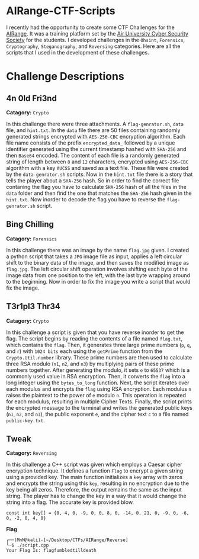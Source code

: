 # AIRange-CTF-Scripts
I recently had the opportunity to create some CTF Challenges for the [AIRange](https://airange.online/). It was a training platform set by the [Air University Cyber Security Society](http://www.aucss.live) for the students. I developed challenges in the `Ohsint`, `Forensics`, `Cryptography`, `Steganography`, and `Reversing` categories. Here are all the scripts that I used in the development of these challenges.

# Challenge Descriptions

## 4n 0ld Fri3nd
**Catagory:** `Crypto`

In this challenge there were three attachments. A `flag-genrator.sh`, `data` file, and `hint.txt`. In the `data` file there are 50 files containing randomly generated strings encrypted with `AES-256-CBC` encryption algorithm. Each file name consists of the prefix `encrypted_data_` followed by a unique identifier generated using the current timestamp hashed with `SHA-256` and then `Base64` encoded. The content of each file is a randomly generated string of length between `8` and `12` characters, encrypted using `AES-256-CBC` algorithm with a key `AUCSS` and saved as a text file. These file were created by the `data-genrator.sh` scripts. Now in the `hint.txt` file there is a story that tells the player about a `SHA-256` hash. So in order to find the correct file contaning the flag you have to calculate `SHA-256` hash of all the files in the `data` folder and then find the one that matches the `SHA-256` hash given in the `hint.txt`. Now inorder to decode the flag you have to reverse the `flag-genrator.sh` script.

## Bing Chilling
**Catagory:** `Forensics`

In this challenge there was an image by the name `flag.jpg` given. I created a python script that takes a `JPG` image file as input, applies a left circular 
shift to the binary data of the image, and then saves the modified image as `flag.jpg`. The 
left circular shift operation involves shifting each byte of the image data from one 
position to the left, with the last byte wrapping around to the beginning. Now in order to fix the image you write a script that would fix the image.

## T3r1pl3 Thr34
**Catagory:** `Crypto`

In this challenge a script is given that you have reverse inorder to get the flag. The script begins by reading the contents of a file named `flag.txt`, which contains the `flag`. Then, it generates three large prime numbers (`p`, `q`, and `r`) with `1024 bits` each using the `getPrime` function from the `Crypto.Util.number` library. These prime numbers are then used to calculate three RSA modulo (`n1`, `n2`, and `n3`) by multiplying pairs of these prime numbers together. After generating the modulo, it sets `e` to `65537` which is a commonly used value in RSA encryption. Then, it converts the `flag` into a long integer using the `bytes_to_long` function. Next, the script iterates over each modulus and encrypts the `flag` using RSA encryption. Each modulus `n` raises the plaintext to the power of `e` modulo `n`. This operation is repeated for each modulus, resulting in multiple Cipher Texts. Finally, the script prints the encrypted message to the terminal and writes the generated public keys (`n1`, `n2`, and `n3`), the public exponent `e`, and the cipher text `c` to a file named `public-key.txt`.

## Tweak
**Catagory:** `Reversing`

In this challenge a C++ script was given which employs a Caesar cipher encryption technique. It defines a function `Flag` to encrypt a given string using a provided key. The main function initializes a `key` array with zeros and encrypts the string using this `key`, resulting in no encryption due to the key being all zeros. Therefore, the output remains the same as the input string. The player has to change the key in a way that it would change the string into a flag. The accurate key is provided blow.

``` key
const int key[] = {0, 4, 0, -9, 0, 0, 8, 0, -14, 0, 21, 0, -9, 0, -6, 0, -2, 0, 4, 0}
```

**Flag**

``` key
┌──(MnM@kali)-[~/Desktop/CTFs/AIRange/Reverse]
└─$ ./script.cpp
Your Flag Is: flagfumbledtilldeath
```
